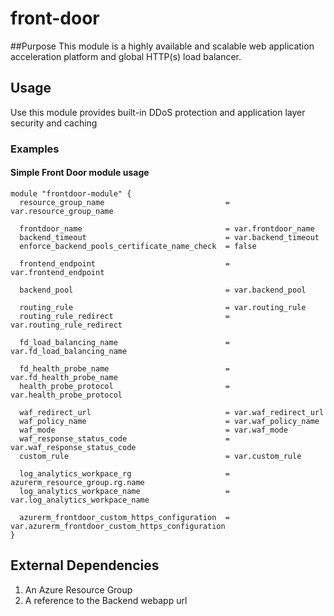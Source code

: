 # front-door
##Purpose
This module is a  highly available and scalable web application acceleration platform and global HTTP(s) load balancer.

## Usage
Use this module provides built-in DDoS protection and application layer security and caching
### Examples

#### Simple Front Door module usage
```
module "frontdoor-module" {
  resource_group_name                           = var.resource_group_name

  frontdoor_name                                = var.frontdoor_name
  backend_timeout                               = var.backend_timeout
  enforce_backend_pools_certificate_name_check  = false

  frontend_endpoint                             = var.frontend_endpoint

  backend_pool                                  = var.backend_pool
  
  routing_rule                                  = var.routing_rule
  routing_rule_redirect                         = var.routing_rule_redirect
  
  fd_load_balancing_name                        = var.fd_load_balancing_name

  fd_health_probe_name                          = var.fd_health_probe_name
  health_probe_protocol                         = var.health_probe_protocol

  waf_redirect_url                              = var.waf_redirect_url
  waf_policy_name                               = var.waf_policy_name
  waf_mode                                      = var.waf_mode
  waf_response_status_code                      = var.waf_response_status_code
  custom_rule                                   = var.custom_rule

  log_analytics_workpace_rg                     = azurerm_resource_group.rg.name
  log_analytics_workpace_name                   = var.log_analytics_workpace_name

  azurerm_frontdoor_custom_https_configuration  = var.azurerm_frontdoor_custom_https_configuration
}
```

## External Dependencies
1. An Azure Resource Group
2. A reference to the Backend webapp url